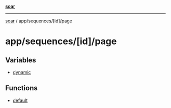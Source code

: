 [**soar**](../../../../README.md)

***

[soar](../../../../modules.md) / app/sequences/\[id\]/page

# app/sequences/\[id\]/page

## Variables

- [dynamic](variables/dynamic.md)

## Functions

- [default](functions/default.md)
